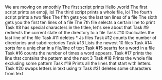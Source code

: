 We are moving on smoothly
The first script prints Hello ,world
The first script prints an emoji, lol
The third script prints a whole file, lol
The fourth script prints a two files
The fifth gets you the last ten lines of a file
The sixth gets you the first ten lines of a file
The 7th file selects a certain line to print
Task #8 has special characters in the titlee, let's see about that
Task #9 redirects the current state of the directory to a file
Task #10 Duolicates the last line of the file
Task #11 deletes * Js files
Task #12 counts the number of directories and subdirectories
Task #13 Lists the newest 10 files
Task #14 sorts for a uniq char in a file/line of text
Task #15 searhs for a word in a file
Task #16 counts the number of times a word appears.
Task #17 prints the line that contains the pattern and the next 3
Task #18 Prints the whole file excluding some pattern
Task #19 Prints all the lines that start with letters.
Task #20 swaps letters in text using tr
Task #21 deletes some characters from text
